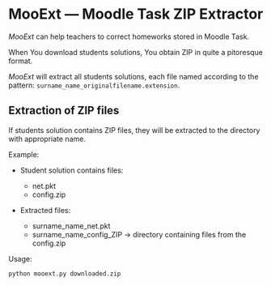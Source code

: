 # MooExt &mdash; Moodle Task ZIP Extractor

_MooExt_ can help teachers to correct homeworks stored in Moodle Task.

When You download students solutions, You obtain ZIP in quite a pitoresque format.

_MooExt_ will extract all students solutions, each file named according to the pattern:
`surname_name_originalfilename.extension`.

## Extraction of ZIP files
If students solution contains ZIP files, they will be extracted to the directory with appropriate name.

Example:
* Student solution contains files:
    - net.pkt
    - config.zip

* Extracted files:
    - surname_name_net.pkt
    - surname_name_config_ZIP &rarr; directory containing files from the config.zip

Usage:
```
python mooext.py downloaded.zip
```
